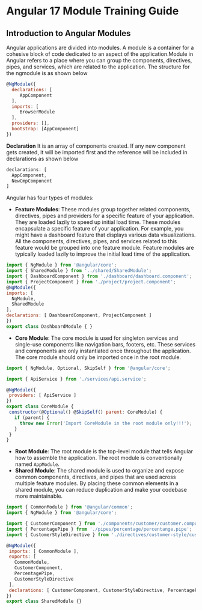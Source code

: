 # Angular 17 Module Training Guide

## Introduction to Angular Modules
Angular applications are divided into modules. A module is a container for a cohesive block of code dedicated to an aspect of the application.Module in Angular refers to a place where you can group the components, directives, pipes, and services, which are related to the application.
The structure for the ngmodule is as shown below 
 ```js
@NgModule({
   declarations: [
      AppComponent
   ],
   imports: [
      BrowserModule
   ],
   providers: [],
   bootstrap: [AppComponent]
})
```
**Declaration**
It is an array of components created. If any new component gets created, it will be imported first and the reference will be included in declarations as shown below 

 ```js
declarations: [
   AppComponent,
   NewCmpComponent
]
```



Angular has four types of modules:

- **Feature Modules**: These modules group together related components, directives, pipes and providers for a specific feature of your application. They are loaded lazily to speed up initial load time.
  These modules encapsulate a specific feature of your application. For example, you might have a dashboard feature that displays various data visualizations. All the components, directives, pipes, and    services related to this feature would be grouped into one feature module. Feature modules are typically loaded lazily to improve the initial load time of the application.
  
 ```js
import { NgModule } from '@angular/core';
import { SharedModule } from '../shared/SharedModule';
import { DashboardComponent } from './dashboard/dashboard.component';
import { ProjectComponent } from './project/project.component';
@NgModule({
 imports: [
   NgModule,
   SharedModule
 ],
 declarations: [ DashboardComponent, ProjectComponent ]
})
export class DashboardModule { }
 ```
- **Core Module**: The core module is used for singleton services and single-use components like navigation bars, footers, etc. These services and components are only instantiated once throughout the application. The core module should only be imported once in the root module.
```js
import { NgModule, Optional, SkipSelf } from '@angular/core';

import { ApiService } from './services/api.service';

@NgModule({
 providers: [ ApiService ]
})
export class CoreModule {
 constructor(@Optional() @SkipSelf() parent: CoreModule) {
   if (parent) {
     throw new Error('Import CoreModule in the root module only!!!');
   }
 }
}
```
- **Root Module**: The root module is the top-level module that tells Angular how to assemble the application. The root module is conventionally named `AppModule`.
- **Shared Module**: The shared module is used to organize and expose common components, directives, and pipes that are used across multiple feature modules. By placing these common elements in a shared module, you can reduce duplication and make your codebase more maintainable.
```js
import { CommonModule } from '@angular/common';
import { NgModule } from '@angular/core';

import { CustomerComponent } from './components/customer/customer.component';
import { PercentagePipe } from './pipes/percentage/percentange.pipe';
import { CustomerStyleDirective } from './directives/customer-style/customer-style.directive';

@NgModule({
 imports: [ CommonModule ],
 exports: [
   CommonModule,
   CustomerComponent,
   PercentagePipe,
   CustomerStyleDirective 
 ],
 declarations: [ CustomerComponent, CustomerStyleDirective, PercentagePipe ]
})
export class SharedModule {}
```
